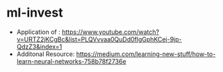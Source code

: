 # ml-invest
* Application of : https://www.youtube.com/watch?v=URTZ2jKCgBc&list=PLQVvvaa0QuDd0flgGphKCej-9jp-QdzZ3&index=1
* Additonal Resource: https://medium.com/learning-new-stuff/how-to-learn-neural-networks-758b78f2736e